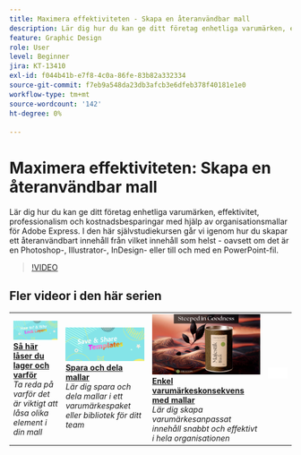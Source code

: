 ```yaml
---
title: Maximera effektiviteten - Skapa en återanvändbar mall
description: Lär dig hur du kan ge ditt företag enhetliga varumärken, effektivitet, professionalism och kostnadsbesparingar med hjälp av Adobe Expresser
feature: Graphic Design
role: User
level: Beginner
jira: KT-13410
exl-id: f044b41b-e7f8-4c0a-86fe-83b82a332334
source-git-commit: f7eb9a548da23db3afcb3e6dfeb378f40181e1e0
workflow-type: tm+mt
source-wordcount: '142'
ht-degree: 0%

---
```


# Maximera effektiviteten: Skapa en återanvändbar mall

Lär dig hur du kan ge ditt företag enhetliga varumärken, effektivitet, professionalism och kostnadsbesparingar med hjälp av organisationsmallar för Adobe Express. I den här självstudiekursen går vi igenom hur du skapar ett återanvändbart innehåll från vilket innehåll som helst - oavsett om det är en Photoshop-, Illustrator-, InDesign- eller till och med en PowerPoint-fil.

>[!VIDEO](https://video.tv.adobe.com/v/3420208?quality=12&learn=on&hidetitle=true)

## Fler videor i den här serien

<table style="table-layout:fixed">
<tr>
    <td>
        <a href="lock-layers.md">
            <img alt="Så här låser du lager och varför" src="assets/lock-layers.png" />
        </a>
        <div>
            <a href="lock-layers.md"><strong>Så här låser du lager och varför</strong></a>
            </div>
            <em>Ta reda på varför det är viktigt att låsa olika element i din mall</em>
            <br>
    </td>
    <td>
         <a href="share-templates.md">
            <img alt="Spara och dela mallar" src="assets/share-templates.png" />
         </a>
         <div>
         <a href="share-templates.md"><strong>Spara och dela mallar</strong></a>
         </div>
         <em>Lär dig spara och dela mallar i ett varumärkespaket eller bibliotek för ditt team</em>
         <br>
   </td>
   <td>
         <a href="use-templates.md">
            <img alt="Enkel varumärkeskonsekvens med mallar" src="assets/use-templates.png" />
         </a>
         <div>
         <a href="use-templates.md"><strong>Enkel varumärkeskonsekvens med mallar</strong></a>
         </div>
         <em>Lär dig skapa varumärkesanpassat innehåll snabbt och effektivt i hela organisationen</em>
         <br>
   </td>
    <td>
      <img alt="Avgränsare" src="../assets/Whitespacer.png" />
      <div>
      <br>
    </td>
</tr>
</table>


